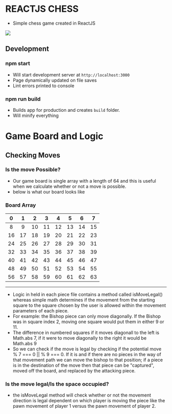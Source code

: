 # REACTJS CHESS
- Simple chess game created in ReactJS  

[<img src="https://cdn.discordapp.com/attachments/169789071449653250/742897800492220507/unknown.png">](https://cdn.discordapp.com/attachments/169789071449653250/742897800492220507/unknown.png)

## Development

### npm start
- Will start development server at ```http://localhost:3000```
- Page dynamically updated on file saves
- Lint errors printed to console

### npm run build
- Builds app for production and creates ```build``` folder.
- Will minify everything

# Game Board and Logic
## Checking Moves
### Is the move Possible?
- Our game board is single array with a length of 64 and this is useful when we calculate whether or not a move is possible.
- below is what our board looks like

### Board Array
|  0 |  1 |  2 |  3 |  4 |  5 |  6 |  7 |
|:--:|:--:|:--:|:--:|:--:|:--:|:--:|:--:|
|  8 |  9 | 10 | 11 | 12 | 13 | 14 | 15 |
| 16 | 17 | 18 | 19 | 20 | 21 | 22 | 23 |
| 24 | 25 | 26 | 27 | 28 | 29 | 30 | 31 |
| 32 | 33 | 34 | 35 | 36 | 37 | 38 | 39 |
| 40 | 41 | 42 | 43 | 44 | 45 | 46 | 47 |
| 48 | 49 | 50 | 51 | 52 | 53 | 54 | 55 |
| 56 | 57 | 58 | 59 | 60 | 61 | 62 | 63 |

-----------------------------
- Logic in held in each piece file contains a method called isMoveLegal() whereas simple math determines if the movement from the starting square to the square chosen by the user is allowed within the movement parameters of each piece. 
- For example: the Bishop piece can only move diagonally. If the Bishop was in square index 2, moving one square would put them in either 9 or 11.
- The difference in numbered squares if it moves diagonall to the left is Math.abs 7, if it were to move diagonally to the right it would be Math.abs 9
- So we can check if the move is legal by checking if the potential move % 7 === 0 || % 9 === 0. If it is and if there are no pieces in the way of that movement path we can move the bishop to that position; if a piece is in the destination of the move then that piece can be "captured", moved off the board, and replaced by the attacking piece. 

### Is the move legal/Is the space occupied?
- the isMoveLegal method will check whether or not the movement direction is legal dependent on which player is moving the piece like the pawn movement of player 1 versus the pawn movement of player 2.
